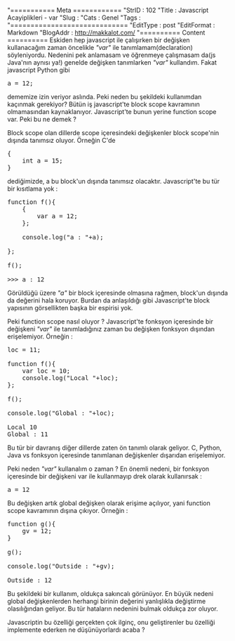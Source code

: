 "=========== Meta ============
"StrID : 102
"Title : Javascript Acayiplikleri - var
"Slug  : 
"Cats  : Genel
"Tags  : 
"=============================
"EditType   : post
"EditFormat : Markdown
"BlogAddr   : http://makkalot.com/
"========== Content ==========
Eskiden hep javascript ile çalışırken bir değişken kullanacağım zaman 
öncelikle _"var"_ ile tanımlamam(declaration) söyleniyordu. Nedenini pek 
anlamasam ve öğrenmeye çalışmasam da(js Java'nın aynısı ya!) genelde 
değişken tanımlarken _"var"_ kullandım. Fakat javascript Python gibi

<pre lang="javascript">
a = 12;
</pre>

dememize izin veriyor aslında. Peki neden bu şekildeki kullanımdan 
kaçınmak gerekiyor? Bütün iş javascript'te block scope kavramının 
olmamasından kaynaklanıyor. Javascript'te bunun yerine function 
scope var. Peki bu ne demek ?

Block scope olan dillerde scope içeresindeki değişkenler block 
scope'nin dışında tanımsız oluyor. Örneğin C'de

<pre lang="c">
{
    int a = 15;
}
</pre>

dediğimizde, a bu block'un dışında tanımsız olacaktır. Javascript'te bu 
tür bir kısıtlama yok :

<pre lang="javascript">
function f(){
    {
        var a = 12;
    };
    
    console.log("a : "+a);
    
};

f();

>>> a : 12
</pre>

Görüldüğü üzere _"a"_ bir block içeresinde olmasına rağmen, block'un dışında 
da değerini hala koruyor. Burdan da anlaşıldığı gibi Javascript'te block 
yapısının görsellikten başka bir espirisi yok.

Peki function scope nasıl oluyor ?
Javascript'te fonksyon içeresinde bir değişkeni _"var"_ ile tanımladığınız 
zaman bu değişken fonksyon dışından erişelemiyor. Örneğin :

<pre lang="javascript">
loc = 11;

function f(){
    var loc = 10;
    console.log("Local "+loc);
};

f();

console.log("Global : "+loc);

Local 10
Global : 11
</pre>

Bu tür bir davranış diğer dillerde zaten ön tanımlı olarak geliyor.
C, Python, Java vs fonksyon içeresinde tanımlanan değişkenler dışarıdan erişelemiyor.

Peki neden _"var"_ kullanalım o zaman ?
En önemli nedeni, bir fonksyon içeresinde bir değişkeni var ile kullanmayıp drek 
olarak kullanırsak :

<pre lang="javascript">
a = 12
</pre>

Bu değişken artık global değişken olarak erişime açılıyor, yani function scope 
kavramının dışına çıkıyor. Örneğin :

<pre lang="javascript">
function g(){
    gv = 12;
}

g();

console.log("Outside : "+gv);

Outside : 12
</pre>

Bu şekildeki bir kullanım, oldukça sakıncalı görünüyor. En büyük nedeni 
global değişkenlerden herhangi birinin değerini yanlışlıkla değiştirme 
olasılığından geliyor. Bu tür hataların nedenini bulmak oldukça zor oluyor.


Javascriptin bu özelliği gerçekten çok ilginç, onu geliştirenler bu 
özelliği implemente ederken ne düşünüyorlardı acaba ?
